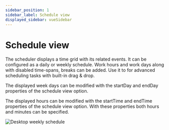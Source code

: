 ```yaml
---
sidebar_position: 1
sidebar_label: Schedule view
displayed_sidebar: vueSidebar
---
```


# Schedule view

The scheduler displays a time grid with its related events. It can be configured as a daily or weekly schedule. Work hours and work days along with disabled time-spans, breaks can be added. Use it to for advanced scheduling tasks with built-in drag & drop.

The displayed week days can be modified with the startDay and endDay properties of the schedule view option.

The displayed hours can be modified with the startTime and endTime properties of the schedule view option. With these properties both hours and minutes can be specified.

![Desktop weekly schedule](https://docs.mobiscroll.com/Content/img/docs/desktop-schedule.png)
